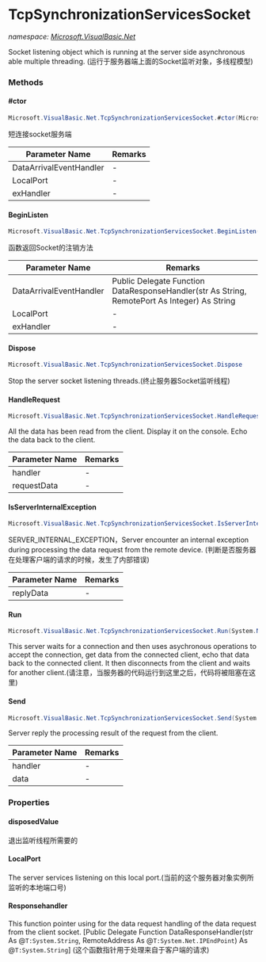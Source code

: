 ﻿# TcpSynchronizationServicesSocket
_namespace: <a href="#" onClick="load('/docs/Microsoft.VisualBasic.Net/index.md')">Microsoft.VisualBasic.Net</a>_

Socket listening object which is running at the server side asynchronous able multiple threading.
 (运行于服务器端上面的Socket监听对象，多线程模型)



### Methods

#### #ctor
```csharp
Microsoft.VisualBasic.Net.TcpSynchronizationServicesSocket.#ctor(Microsoft.VisualBasic.Net.Abstract.DataRequestHandler,System.Int32,Microsoft.VisualBasic.Net.Abstract.ExceptionHandler)
```
短连接socket服务端

|Parameter Name|Remarks|
|--------------|-------|
|DataArrivalEventHandler|-|
|LocalPort|-|
|exHandler|-|


#### BeginListen
```csharp
Microsoft.VisualBasic.Net.TcpSynchronizationServicesSocket.BeginListen(Microsoft.VisualBasic.Net.Abstract.DataRequestHandler,System.Int32,Microsoft.VisualBasic.Net.Abstract.ExceptionHandler)
```
函数返回Socket的注销方法

|Parameter Name|Remarks|
|--------------|-------|
|DataArrivalEventHandler|Public Delegate Function DataResponseHandler(str As String, RemotePort As Integer) As String|
|LocalPort|-|
|exHandler|-|


#### Dispose
```csharp
Microsoft.VisualBasic.Net.TcpSynchronizationServicesSocket.Dispose
```
Stop the server socket listening threads.(终止服务器Socket监听线程)

#### HandleRequest
```csharp
Microsoft.VisualBasic.Net.TcpSynchronizationServicesSocket.HandleRequest(System.Net.Sockets.Socket,Microsoft.VisualBasic.Net.Protocols.RequestStream)
```
All the data has been read from the client. Display it on the console.
 Echo the data back to the client.

|Parameter Name|Remarks|
|--------------|-------|
|handler|-|
|requestData|-|


#### IsServerInternalException
```csharp
Microsoft.VisualBasic.Net.TcpSynchronizationServicesSocket.IsServerInternalException(System.String)
```
SERVER_INTERNAL_EXCEPTION，Server encounter an internal exception during processing
 the data request from the remote device.
 (判断是否服务器在处理客户端的请求的时候，发生了内部错误)

|Parameter Name|Remarks|
|--------------|-------|
|replyData|-|


#### Run
```csharp
Microsoft.VisualBasic.Net.TcpSynchronizationServicesSocket.Run(System.Net.IPEndPoint)
```
This server waits for a connection and then uses asychronous operations to
 accept the connection, get data from the connected client,
 echo that data back to the connected client.
 It then disconnects from the client and waits for another client.(请注意，当服务器的代码运行到这里之后，代码将被阻塞在这里)

#### Send
```csharp
Microsoft.VisualBasic.Net.TcpSynchronizationServicesSocket.Send(System.Net.Sockets.Socket,System.String)
```
Server reply the processing result of the request from the client.

|Parameter Name|Remarks|
|--------------|-------|
|handler|-|
|data|-|



### Properties

#### disposedValue
退出监听线程所需要的
#### LocalPort
The server services listening on this local port.(当前的这个服务器对象实例所监听的本地端口号)
#### Responsehandler
This function pointer using for the data request handling of the data request from the client socket. 
 [Public Delegate Function DataResponseHandler(str As @``T:System.String``, RemoteAddress As @``T:System.Net.IPEndPoint``) As @``T:System.String``]
 (这个函数指针用于处理来自于客户端的请求)
